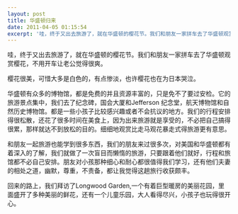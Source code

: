 ```yaml
---
layout: post
title: 华盛顿归来
date: 2011-04-05 01:15:54
excerpt: '哇，终于又出去旅游了，就在华盛顿的樱花节。我们和朋友一家拼车去了华盛顿观赏樱花，不用开车让老公觉得很爽。'
---
```




哇，终于又出去旅游了，就在华盛顿的樱花节。我们和朋友一家拼车去了华盛顿观赏樱花，不用开车让老公觉得很爽。

樱花很美，可惜大多是白色的，有点惨淡，也许樱花也在为日本哭泣。


华盛顿有众多的博物馆，都是免费的并且资源丰富的，只是免不了要过安检。它的旅游景点集中，我们去了纪念碑，国会大厦和Jefferson
纪念堂，航天博物馆和自然历史博物馆。都是一些小孩子比较感兴趣或者不会抗议的地方。我们的行程安排得很松散，还花了很多时间在美食上，因为出来旅游就是享受的，不必把自己搞得很累，那样就达不到放松的目的。细细地观赏比走马观花暴走式得旅游更有意思。


和朋友一起旅游也能学到很多东西，我们的朋友来过很多次，对美国和华盛顿都有着深入的了解，我们就做了一次盲目而懒惰的旅游，只要跟着他们就好，行程和旅馆都不必自己安排。朋友对小孩那种细心和耐心都很值得我们学习，还有他们夫妻的相处之道，幽默，尊重，不责备，都让我觉得这趟旅行收获颇丰。

回来的路上，我们拜访了Longwood
Garden,一个有着巨型暖房的美丽花园，里面盛开了多种美丽的鲜花，还有一个儿童乐园，大人看得尽兴，小孩子也玩得很开心。


